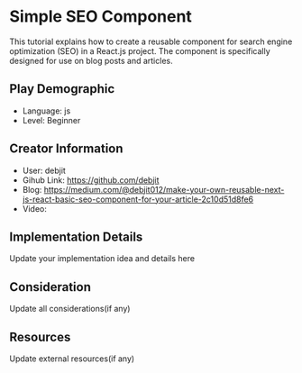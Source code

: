 # Simple SEO Component

This tutorial explains how to create a reusable component for search engine optimization (SEO) in a React.js project. The component is specifically designed for use on blog posts and articles.

## Play Demographic

- Language: js
- Level: Beginner

## Creator Information

- User: debjit
- Gihub Link: https://github.com/debjit
- Blog: https://medium.com/@debjit012/make-your-own-reusable-next-js-react-basic-seo-component-for-your-article-2c10d51d8fe6
- Video: 

## Implementation Details

Update your implementation idea and details here

## Consideration

Update all considerations(if any)

## Resources

Update external resources(if any)
